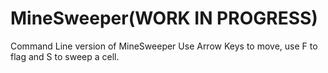 # MineSweeper(WORK IN PROGRESS)

Command Line version of MineSweeper
Use Arrow Keys to move, use F to flag and S to sweep a cell.
